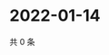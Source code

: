 # 2022-01-14

共 0 条

<!-- BEGIN WEIBO -->
<!-- 最后更新时间 Fri Jan 14 2022 07:00:51 GMT+0800 (China Standard Time) -->

<!-- END WEIBO -->
